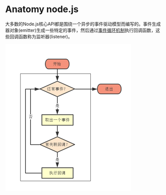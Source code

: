 # Anatomy node.js

大多数的Node.js核心API都是围绕一个异步的事件驱动模型而编写的。事件生成器对象(emitter)生成一些特定的事件，然后通过<a href='#tick'>事件循环机制</a>执行回调函数，这些回调函数称为监听器(listener)。

<a name='tick'></a>
![](/assets/tick流程图.png)